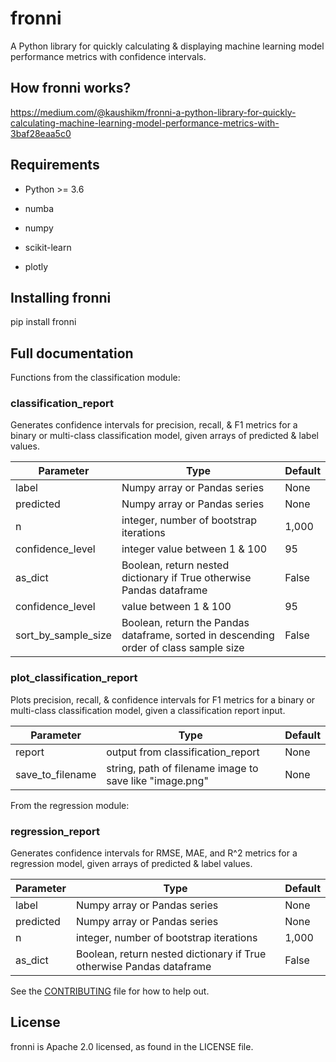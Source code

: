 
# fronni
A Python library for quickly calculating & displaying machine learning model performance metrics with confidence intervals.

## How fronni works?

https://medium.com/@kaushikm/fronni-a-python-library-for-quickly-calculating-machine-learning-model-performance-metrics-with-3baf28eaa5c0

## Requirements

* Python >= 3.6

* numba

* numpy

* scikit-learn

* plotly

## Installing fronni

pip install fronni


## Full documentation

Functions from the classification module:

### classification_report

Generates confidence intervals for precision, recall, & F1 metrics for a binary or multi-class classification model, given arrays of predicted & label values.

| Parameter | Type | Default |
|--|--|--|
| label | Numpy array or Pandas series | None
| predicted | Numpy array or Pandas series | None
| n | integer, number of bootstrap iterations | 1,000
| confidence_level | integer value between 1 & 100 | 95
| as_dict | Boolean, return nested dictionary if True otherwise Pandas dataframe | False
| confidence_level | value between 1 & 100 | 95
| sort_by_sample_size | Boolean, return the Pandas dataframe, sorted in descending order of class sample size | False

### plot_classification_report

Plots precision, recall, & confidence intervals for F1 metrics for a binary or multi-class classification model, given a classification report input.

| Parameter | Type | Default |
|--|--|--|
| report | output from classification_report | None
| save_to_filename | string, path of filename image to save like "image.png" | None

From the regression module:

### regression_report

Generates confidence intervals for RMSE, MAE, and R^2 metrics for a regression model, given arrays of predicted & label values.

| Parameter | Type | Default |
|--|--|--|
| label | Numpy array or Pandas series | None
| predicted | Numpy array or Pandas series | None
| n | integer, number of bootstrap iterations | 1,000
| as_dict | Boolean, return nested dictionary if True otherwise Pandas dataframe | False

See the [CONTRIBUTING](CONTRIBUTING.md) file for how to help out.

## License

fronni is Apache 2.0 licensed, as found in the LICENSE file.

